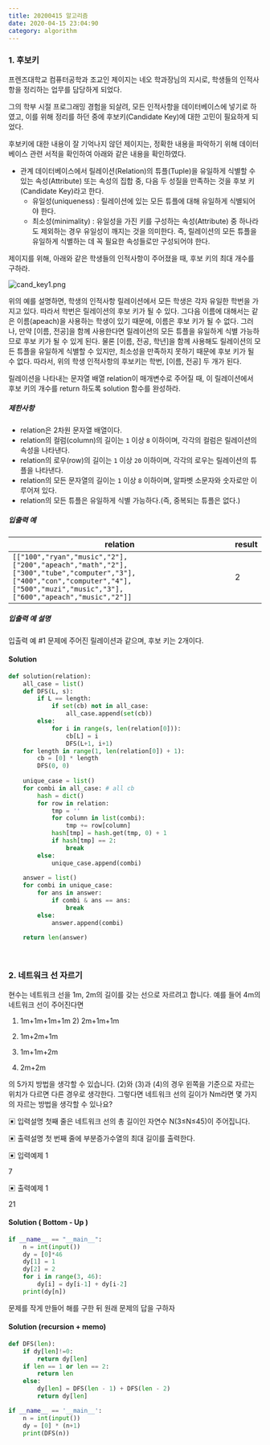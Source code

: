 ```yaml
---
title: 20200415 알고리즘
date: 2020-04-15 23:04:90
category: algorithm
---
```


### 1. 후보키

프렌즈대학교 컴퓨터공학과 조교인 제이지는 네오 학과장님의 지시로, 학생들의 인적사항을 정리하는 업무를 담당하게 되었다.

그의 학부 시절 프로그래밍 경험을 되살려, 모든 인적사항을 데이터베이스에 넣기로 하였고, 이를 위해 정리를 하던 중에 후보키(Candidate Key)에 대한 고민이 필요하게 되었다.

후보키에 대한 내용이 잘 기억나지 않던 제이지는, 정확한 내용을 파악하기 위해 데이터베이스 관련 서적을 확인하여 아래와 같은 내용을 확인하였다.

- 관계 데이터베이스에서 릴레이션(Relation)의 튜플(Tuple)을 유일하게 식별할 수 있는 속성(Attribute) 또는 속성의 집합 중, 다음 두 성질을 만족하는 것을 후보 키(Candidate Key)라고 한다.
  - 유일성(uniqueness) : 릴레이션에 있는 모든 튜플에 대해 유일하게 식별되어야 한다.
  - 최소성(minimality) : 유일성을 가진 키를 구성하는 속성(Attribute) 중 하나라도 제외하는 경우 유일성이 깨지는 것을 의미한다. 즉, 릴레이션의 모든 튜플을 유일하게 식별하는 데 꼭 필요한 속성들로만 구성되어야 한다.

제이지를 위해, 아래와 같은 학생들의 인적사항이 주어졌을 때, 후보 키의 최대 개수를 구하라.

![cand_key1.png](https://grepp-programmers.s3.amazonaws.com/files/production/f1a3a40ede/005eb91e-58e5-4109-9567-deb5e94462e3.jpg)

위의 예를 설명하면, 학생의 인적사항 릴레이션에서 모든 학생은 각자 유일한 학번을 가지고 있다. 따라서 학번은 릴레이션의 후보 키가 될 수 있다.
그다음 이름에 대해서는 같은 이름(apeach)을 사용하는 학생이 있기 때문에, 이름은 후보 키가 될 수 없다. 그러나, 만약 [이름, 전공]을 함께 사용한다면 릴레이션의 모든 튜플을 유일하게 식별 가능하므로 후보 키가 될 수 있게 된다.
물론 [이름, 전공, 학년]을 함께 사용해도 릴레이션의 모든 튜플을 유일하게 식별할 수 있지만, 최소성을 만족하지 못하기 때문에 후보 키가 될 수 없다.
따라서, 위의 학생 인적사항의 후보키는 학번, [이름, 전공] 두 개가 된다.

릴레이션을 나타내는 문자열 배열 relation이 매개변수로 주어질 때, 이 릴레이션에서 후보 키의 개수를 return 하도록 solution 함수를 완성하라.

##### 제한사항

- relation은 2차원 문자열 배열이다.
- relation의 컬럼(column)의 길이는 `1` 이상 `8` 이하이며, 각각의 컬럼은 릴레이션의 속성을 나타낸다.
- relation의 로우(row)의 길이는 `1` 이상 `20` 이하이며, 각각의 로우는 릴레이션의 튜플을 나타낸다.
- relation의 모든 문자열의 길이는 `1` 이상 `8` 이하이며, 알파벳 소문자와 숫자로만 이루어져 있다.
- relation의 모든 튜플은 유일하게 식별 가능하다.(즉, 중복되는 튜플은 없다.)

##### 입출력 예

| relation                                                     | result |
| ------------------------------------------------------------ | ------ |
| `[["100","ryan","music","2"],["200","apeach","math","2"],["300","tube","computer","3"],["400","con","computer","4"],["500","muzi","music","3"],["600","apeach","music","2"]]` | 2      |

##### 입출력 예 설명

입출력 예 #1
문제에 주어진 릴레이션과 같으며, 후보 키는 2개이다.

#### Solution

```python
def solution(relation):
    all_case = list()
    def DFS(L, s):
        if L == length:
            if set(cb) not in all_case:
                all_case.append(set(cb))
        else:
            for i in range(s, len(relation[0])):
                cb[L] = i
                DFS(L+1, i+1)          
    for length in range(1, len(relation[0]) + 1):
        cb = [0] * length
        DFS(0, 0)
    
    unique_case = list()
    for combi in all_case: # all cb
        hash = dict()
        for row in relation:
            tmp = ''
            for column in list(combi):
                tmp += row[column]
            hash[tmp] = hash.get(tmp, 0) + 1
            if hash[tmp] == 2:
                break
        else:
            unique_case.append(combi)
    
    answer = list()
    for combi in unique_case:
        for ans in answer:
            if combi & ans == ans:
                break
        else:
            answer.append(combi)
    
    return len(answer)
```

<br/>

### 2. 네트워크 선 자르기

현수는 네트워크 선을 1m, 2m의 길이를 갖는 선으로 자르려고 합니다. 예를 들어 4m의 네트워크 선이 주어진다면

1) 1m+1m+1m+1m 2) 2m+1m+1m
 3) 1m+2m+1m
 4) 1m+1m+2m

5) 2m+2m

의 5가지 방법을 생각할 수 있습니다. (2)와 (3)과 (4)의 경우 왼쪽을 기준으로 자르는 위치가 다르면 다른 경우로 생각한다.
 그렇다면 네트워크 선의 길이가 Nm라면 몇 가지의 자르는 방법을 생각할 수 있나요?

▣ 입력설명
 첫째 줄은 네트워크 선의 총 길이인 자연수 N(3≤N≤45)이 주어집니다.

▣ 출력설명
 첫 번째 줄에 부분증가수열의 최대 길이를 출력한다.

▣  입력예제 1 

7

▣  출력예제 1 

21

#### Solution ( Bottom - Up )

```python
if __name__ == "__main__":
    n = int(input())
    dy = [0]*46
    dy[1] = 1
    dy[2] = 2
    for i in range(3, 46):
        dy[i] = dy[i-1] + dy[i-2]
    print(dy[n])
```

문제를 작게 만들어 해를 구한 뒤 원래 문제의 답을 구하자

#### Solution (recursion + memo)

```python
def DFS(len):
    if dy[len]!=0:
        return dy[len]
    if len == 1 or len == 2:
        return len
    else:
        dy[len] = DFS(len - 1) + DFS(len - 2)
        return dy[len]

if __name__ == '__main__':
    n = int(input())
    dy = [0] * (n+1)
    print(DFS(n))
```

